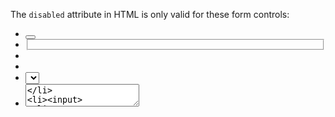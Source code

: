 The `disabled` attribute in HTML is only valid for these form controls:

- <button>
- <fieldset>
- <optgroup>
- <option>
- <select>
- <textarea>
- <input>

In terms of accessibility, however, a form control with the `disabled` attribute is problematic. If a form control has the `disabled` attribute, it's not available to users with assistive technology. It's as though the element does not exist in the DOM at all.

If you wish to present the user with the form they have just filled out, use the `readonly` attribute instead. This will allow the user to receive the correct information about the form they have just filled out, but they won't be able to interact with it.

The following Web Content Accessibility Guidelines (WCAG) may be relevant when considering the use of the `disabled` attribute:

- Principle 1: Perceivable. Information and user interface components must be presentable to users in ways the can perceive.
- Success Criterion 1.3.1: Info and Relationships. Information, structure, and relationships conveyed through presentation can be programmatically determined or are available in text.
- Success Criterion 1.3.2: Meaningful Sequence. When the sequence in which content is presented affects its meaning, a correct reading sequence can be programmatically determined.
- Success Criterion 2.1.1: Keyboard. All functionality of the content is operable through a keyboard interface without requiring specific timings for individual keystrokes.
- Success Criterion 2.4.3: Focus Order. If a Web page can be navigated sequentially and the navigation sequences affect meaning or operation, focusable components receive focus in an order that preserves meaning and operability.
- Success Criterion 2.4.7: Focus Visible. Any keyboard operable user interface has a mode of operation where the keyboard focus indicator is visible.
- Success Criterion 2.5.8: Target Size (Minimum). The target size for pointer inputs is at least 24 by 24 CSS pixels except in specific cases (see specification for details).
- Success Criterion 3.2.1: On Focus. When any component receives focus, it does not initiate a change of context.
- Success Criterion 3.2.2: On Input. Changing the setting of any user interface component does not automatically cause a change of context unless the user has been advised of the behavior before using the component.
- Guideline 3.3: Input Assistance. Help users avoid and correct mistakes.
- Success Criterion 3.3.1: Error Identification. If an input error is detected, the error is identified and described to the user in text.
- Success Criterion 3.3.2: Labels or Instructions. Labels or instructions are provided when content requires user input.
- Success Criterion 3.3.3: Error Suggestion. If an input error is detected and suggestions for correction are known, then the suggestions are provided to the user.
- Success Criterion 3.3.4: Error Prevention (Legal, Financial, Data). For Web pages that require user input, at least one of the following is true: submissions are reversible, checked for errors before going to the next step, or confirmed by the user.
- Success Criterion 4.1.2: Name, Role, Value. For all user interface components, the name and role can be programmatically determined; states, properties, and values that can be set by the user can be programmatically set; and notification of changes to these items is available to user agents, including assistive technologies.
